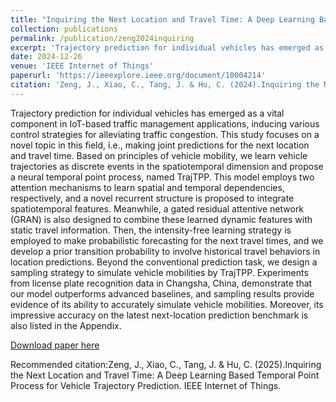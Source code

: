 ```yaml
---
title: "Inquiring the Next Location and Travel Time: A Deep Learning Based Temporal Point Process for Vehicle Trajectory Prediction"
collection: publications
permalink: /publication/zeng2024inquiring
excerpt: 'Trajectory prediction for individual vehicles has emerged as a vital component in IoT-based traffic management applications, inducing various control strategies for alleviating traffic congestion. This study focuses on a novel topic in this field, i.e., making joint predictions for the next location and travel time. Based on principles of vehicle mobility, we learn vehicle trajectories as discrete events in the spatiotemporal dimension and propose a neural temporal point process, named TrajTPP. This model employs two attention mechanisms to learn spatial and temporal dependencies, respectively, and a novel recurrent structure is proposed to integrate spatiotemporal features. Meanwhile, a gated residual attentive network (GRAN) is also designed to combine these learned dynamic features with static travel information. Then, the intensity-free learning strategy is employed to make probabilistic forecasting for the next travel times, and we develop a prior transition probability to involve historical travel behaviors in location predictions. Beyond the conventional prediction task, we design a sampling strategy to simulate vehicle mobilities by TrajTPP. Experiments from license plate recognition data in Changsha, China, demonstrate that our model outperforms advanced baselines, and sampling results provide evidence of its ability to accurately simulate vehicle mobilities. Moreover, its impressive accuracy on the latest next-location prediction benchmark is also listed in the Appendix.'
date: 2024-12-26
venue: 'IEEE Internet of Things'
paperurl: 'https://ieeexplore.ieee.org/document/10004214'
citation: 'Zeng, J., Xiao, C., Tang, J. & Hu, C. (2024).Inquiring the Next Location and Travel Time: A Deep Learning Based Temporal Point Process for Vehicle Trajectory Prediction. IEEE Internet of Things.'
---
```

Trajectory prediction for individual vehicles has emerged as a vital component in IoT-based traffic management applications, inducing various control strategies for alleviating traffic congestion. This study focuses on a novel topic in this field, i.e., making joint predictions for the next location and travel time. Based on principles of vehicle mobility, we learn vehicle trajectories as discrete events in the spatiotemporal dimension and propose a neural temporal point process, named TrajTPP. This model employs two attention mechanisms to learn spatial and temporal dependencies, respectively, and a novel recurrent structure is proposed to integrate spatiotemporal features. Meanwhile, a gated residual attentive network (GRAN) is also designed to combine these learned dynamic features with static travel information. Then, the intensity-free learning strategy is employed to make probabilistic forecasting for the next travel times, and we develop a prior transition probability to involve historical travel behaviors in location predictions. Beyond the conventional prediction task, we design a sampling strategy to simulate vehicle mobilities by TrajTPP. Experiments from license plate recognition data in Changsha, China, demonstrate that our model outperforms advanced baselines, and sampling results provide evidence of its ability to accurately simulate vehicle mobilities. Moreover, its impressive accuracy on the latest next-location prediction benchmark is also listed in the Appendix.

[Download paper here](http://SunderlandAJ-1130.github.io/files/zeng2022modeling.pdf)

Recommended citation:Zeng, J., Xiao, C., Tang, J. & Hu, C. (2025).Inquiring the Next Location and Travel Time: A Deep Learning Based Temporal Point Process for Vehicle Trajectory Prediction. IEEE Internet of Things.
